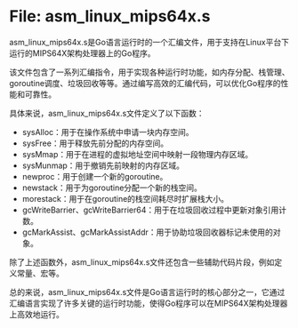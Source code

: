 # File: asm_linux_mips64x.s

asm_linux_mips64x.s是Go语言运行时的一个汇编文件，用于支持在Linux平台下运行的MIPS64X架构处理器上的Go程序。

该文件包含了一系列汇编指令，用于实现各种运行时功能，如内存分配、栈管理、goroutine调度、垃圾回收等等。通过编写高效的汇编代码，可以优化Go程序的性能和可靠性。

具体来说，asm_linux_mips64x.s文件定义了以下函数：

- sysAlloc：用于在操作系统中申请一块内存空间。
- sysFree：用于释放先前分配的内存空间。
- sysMmap：用于在进程的虚拟地址空间中映射一段物理内存区域。
- sysMunmap：用于撤销先前映射的内存区域。
- newproc：用于创建一个新的goroutine。
- newstack：用于为goroutine分配一个新的栈空间。
- morestack：用于在goroutine的栈空间耗尽时扩展栈大小。
- gcWriteBarrier、gcWriteBarrier64：用于在垃圾回收过程中更新对象引用计数。
- gcMarkAssist、gcMarkAssistAddr：用于协助垃圾回收器标记未使用的对象。

除了上述函数外，asm_linux_mips64x.s文件还包含一些辅助代码片段，例如定义常量、宏等。

总的来说，asm_linux_mips64x.s文件是Go语言运行时的核心部分之一，它通过汇编语言实现了许多关键的运行时功能，使得Go程序可以在MIPS64X架构处理器上高效地运行。

